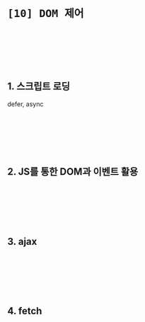 # `[10] DOM 제어`

<br><br><br><br><br>


## 1. 스크립트 로딩
defer, async

<br><br><br><br><br>


## 2. JS를 통한 DOM과 이벤트 활용

<br><br><br><br><br>


## 3. ajax

<br><br><br><br><br>


## 4. fetch